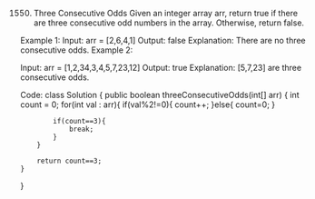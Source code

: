 1550. Three Consecutive Odds
Given an integer array arr, return true if there are three consecutive odd numbers in the array. Otherwise, return false.
 
Example 1:
Input: arr = [2,6,4,1]
Output: false
Explanation: There are no three consecutive odds.
Example 2:

Input: arr = [1,2,34,3,4,5,7,23,12]
Output: true
Explanation: [5,7,23] are three consecutive odds.

Code:
class Solution {
    public boolean threeConsecutiveOdds(int[] arr) {
        int count = 0;
        for(int val : arr){
            if(val%2!=0){
                count++;
            }else{
                count=0;
            }

            if(count==3){
                break;
            }
        }

        return count==3;
    }
}